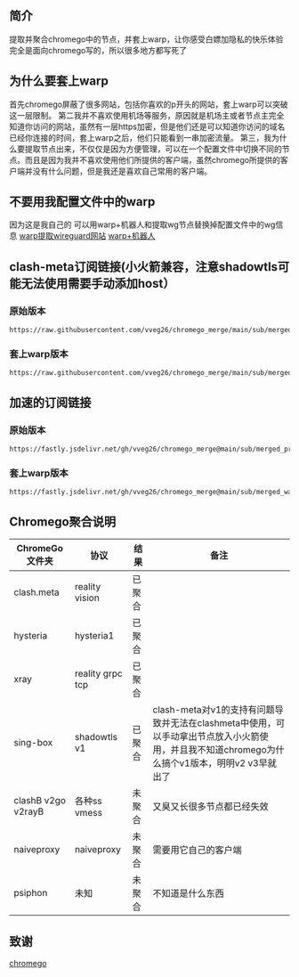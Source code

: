 ## 简介
提取并聚合chromego中的节点，并套上warp，让你感受白嫖加隐私的快乐体验
完全是面向chromego写的，所以很多地方都写死了
## 为什么要套上warp
首先chromego屏蔽了很多网站，包括你喜欢的p开头的网站，套上warp可以突破这一层限制。
第二我并不喜欢使用机场等服务，原因就是机场主或者节点主完全知道你访问的网站，虽然有一层https加密，但是他们还是可以知道你访问的域名已经你连接的时间，套上warp之后，他们只能看到一串加密流量。
第三，我为什么要提取节点出来，不仅仅是因为方便管理，可以在一个配置文件中切换不同的节点。而且是因为我并不喜欢使用他们所提供的客户端，虽然chromego所提供的客户端并没有什么问题，但是我还是喜欢自己常用的客户端。
## 不要用我配置文件中的warp
因为这是我自己的
可以用warp+机器人和提取wg节点替换掉配置文件中的wg信息
[warp提取wireguard网站](https://replit.com/@misaka-blog/wgcf-profile-generator)
[warp+机器人](https://t.me/generatewarpplusbot)
## clash-meta订阅链接(小火箭兼容，注意shadowtls可能无法使用需要手动添加host）
### 原始版本
```
https://raw.githubusercontent.com/vveg26/chromego_merge/main/sub/merged_warp_proxies.yaml
```
### 套上warp版本
```
https://raw.githubusercontent.com/vveg26/chromego_merge/main/sub/merged_proxies.yaml
```
## 加速的订阅链接
### 原始版本
```
https://fastly.jsdelivr.net/gh/vveg26/chromego_merge@main/sub/merged_proxies.yaml
```
### 套上warp版本
```
https://fastly.jsdelivr.net/gh/vveg26/chromego_merge@main/sub/merged_warp_proxies.yaml
```

## Chromego聚合说明
| ChromeGo文件夹 | 协议 | 结果 | 备注 |
|--------|--------|--------|--------|
| clash.meta   | reality vision  | 已聚合   |     | 
| hysteria   | hysteria1   | 已聚合   |     | 
| xray   | reality grpc tcp   | 已聚合   |     | 
| sing-box   | shadowtls  v1  | 已聚合   | clash-meta对v1的支持有问题导致并无法在clashmeta中使用，可以手动拿出节点放入小火箭使用，并且我不知道chromego为什么搞个v1版本，明明v2 v3早就出了    | 
| clashB v2go v2rayB   | 各种ss vmess   | 未聚合   |  又臭又长很多节点都已经失效   | 
| naiveproxy   | naiveproxy   | 未聚合   |  需要用它自己的客户端   | 
| psiphon   | 未知   | 未聚合   |  不知道是什么东西   | 
## 致谢
[chromego](https://github.com/bannedbook/fanqiang/tree/master/ChromeGo)
